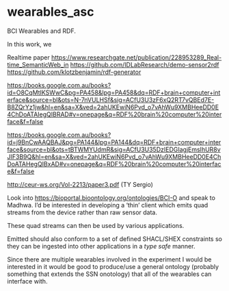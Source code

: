 # wearables_asc

BCI Wearables and RDF.

In this work, we 

Realtime paper https://www.researchgate.net/publication/228953289_Real-time_SemanticWeb_in
https://github.com/IDLabResearch/demo-sensor2rdf
https://github.com/klotzbenjamin/rdf-generator

https://books.google.com.au/books?id=O8CqMtIKSWwC&pg=PA458&lpg=PA458&dq=RDF+brain+computer+interface&source=bl&ots=N-7nVULHSf&sig=ACfU3U3zF6xQ2RT7vQBEd7E-B8ZQrYz1jw&hl=en&sa=X&ved=2ahUKEwiN6Pvd_o7vAhWu9XMBHeeDD0E4ChDoATAIegQIBRAD#v=onepage&q=RDF%20brain%20computer%20interface&f=false

https://books.google.com.au/books?id=j9BnCwAAQBAJ&pg=PA144&lpg=PA144&dq=RDF+brain+computer+interface&source=bl&ots=tBTWMYUdmR&sig=ACfU3U35DzIEDGIagjEmsIhUR8vJIF3B9Q&hl=en&sa=X&ved=2ahUKEwiN6Pvd_o7vAhWu9XMBHeeDD0E4ChDoATAHegQIBxAD#v=onepage&q=RDF%20brain%20computer%20interface&f=false

http://ceur-ws.org/Vol-2213/paper3.pdf (TY Sergio)



Look into https://bioportal.bioontology.org/ontologies/BCI-O and speak to Madhwa.
I’d be interested in developing a ‘thin’ client which emits quad streams from the device rather than raw sensor data.

These quad streams can then be used by various applications.

Emitted should also conform to a set of defined SHACL/SHEX constraints so they can be ingested into other applications in a *type safe* manner.

Since there are multiple wearables involved in the experiment I would be interested in it would be good to produce/use a general ontology (probably something that extends the SSN onotology) that all of the wearables can interface with.





